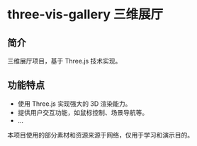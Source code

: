 # three-vis-gallery 三维展厅

## 简介

三维展厅项目，基于 Three.js 技术实现。

## 功能特点

- 使用 Three.js 实现强大的 3D 渲染能力。
- 提供用户交互功能，如鼠标控制、场景导航等。
- ...

本项目使用的部分素材和资源来源于网络，仅用于学习和演示目的。
